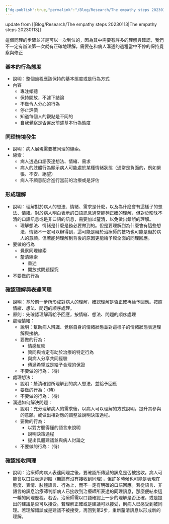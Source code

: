 ```yaml
---
{"dg-publish":true,"permalink":"/Blog/Research/The empathy steps 20230116/","title":"The empathy steps 20230116","tags":["blog","empathy/course"],"created":"2023-01-16","updated":"2023-02-17T11:30"}
---
```



update from [[Blog/Research/The empathy steps 20230113\|The empathy steps 20230113]]

<style> .container {font-family: sans-serif; text-align: center;} .button-wrapper button {z-index: 1;height: 40px; width: 100px; margin: 10px;padding: 5px;} .excalidraw .App-menu_top .buttonList { display: flex;} .excalidraw-wrapper { height: 800px; margin: 50px; position: relative;} :root[dir="ltr"] .excalidraw .layer-ui__wrapper .zen-mode-transition.App-menu_bottom--transition-left {transform: none;} </style><script src="https://cdn.jsdelivr.net/npm/react@17/umd/react.production.min.js"></script><script src="https://cdn.jsdelivr.net/npm/react-dom@17/umd/react-dom.production.min.js"></script><script type="text/javascript" src="https://cdn.jsdelivr.net/npm/@excalidraw/excalidraw@0/dist/excalidraw.production.min.js"></script><div id="empathy_steps_20230116-Rexcalidraw.md1"></div><script>(function(){const InitialData={"type":"excalidraw","version":2,"source":"https://excalidraw.com","elements":[{"id":"WqTtg4KEAP7eDouJoUbba","type":"rectangle","x":-1003.802322515925,"y":-320.44467921327544,"width":1834.5334130700085,"height":742.0105748688288,"angle":0,"strokeColor":"#343a40","backgroundColor":"transparent","fillStyle":"cross-hatch","strokeWidth":2,"strokeStyle":"solid","roughness":2,"opacity":100,"groupIds":[],"roundness":{"type":3},"seed":7052840,"version":252,"versionNonce":1145223256,"isDeleted":false,"boundElements":null,"updated":1673880569730,"link":null,"locked":false},{"type":"rectangle","version":157,"versionNonce":2113544488,"isDeleted":false,"id":"ECy7qeSZ4qe3KcK81Rc27","fillStyle":"cross-hatch","strokeWidth":1,"strokeStyle":"solid","roughness":1,"opacity":60,"angle":0,"x":-549.6477078278535,"y":-215.34887524954513,"strokeColor":"#343a40","backgroundColor":"#fab005","width":214.7229601759591,"height":302.9758133292314,"seed":1660482136,"groupIds":["bJsyciy0YX1YSu2mYr5Qs"],"roundness":{"type":3},"boundElements":[],"updated":1673880363059,"link":null,"locked":false},{"type":"text","version":273,"versionNonce":252831064,"isDeleted":false,"id":"yMkEqekQ","fillStyle":"hachure","strokeWidth":1,"strokeStyle":"solid","roughness":1,"opacity":100,"angle":0,"x":-498.786227739874,"y":-173.7667182415015,"strokeColor":"#000000","backgroundColor":"transparent","width":113,"height":38,"seed":27966504,"groupIds":["bJsyciy0YX1YSu2mYr5Qs"],"roundness":null,"boundElements":[],"updated":1673880363059,"link":null,"locked":false,"fontSize":28,"fontFamily":4,"text":"形成理解","rawText":"形成理解","baseline":28,"textAlign":"left","verticalAlign":"top","containerId":null,"originalText":"形成理解"},{"type":"text","version":256,"versionNonce":258718760,"isDeleted":false,"id":"N99Altrr","fillStyle":"hachure","strokeWidth":1,"strokeStyle":"solid","roughness":1,"opacity":100,"angle":0,"x":-474.786227739874,"y":-107.35044775892436,"strokeColor":"#1864ab","backgroundColor":"transparent","width":65,"height":23,"seed":880267816,"groupIds":["bJsyciy0YX1YSu2mYr5Qs"],"roundness":null,"boundElements":[],"updated":1673880363059,"link":null,"locked":false,"fontSize":16,"fontFamily":1,"text":"覺察線索","rawText":"覺察線索","baseline":17,"textAlign":"left","verticalAlign":"top","containerId":null,"originalText":"覺察線索"},{"type":"text","version":314,"versionNonce":995850840,"isDeleted":false,"id":"UyWjwv9G","fillStyle":"hachure","strokeWidth":1,"strokeStyle":"solid","roughness":1,"opacity":100,"angle":0,"x":-474.786227739874,"y":-62.300460670747725,"strokeColor":"#1864ab","backgroundColor":"transparent","width":65,"height":23,"seed":1296286808,"groupIds":["bJsyciy0YX1YSu2mYr5Qs"],"roundness":null,"boundElements":[],"updated":1673880363059,"link":null,"locked":false,"fontSize":16,"fontFamily":1,"text":"釐清線索","rawText":"釐清線索","baseline":17,"textAlign":"left","verticalAlign":"top","containerId":null,"originalText":"釐清線索"},{"type":"text","version":368,"versionNonce":1441920808,"isDeleted":false,"id":"XBzZ6Qaf","fillStyle":"hachure","strokeWidth":1,"strokeStyle":"solid","roughness":1,"opacity":100,"angle":0,"x":-474.786227739874,"y":-17.25047358257109,"strokeColor":"#1864ab","backgroundColor":"transparent","width":65,"height":23,"seed":1829457192,"groupIds":["bJsyciy0YX1YSu2mYr5Qs"],"roundness":null,"boundElements":[],"updated":1673880363059,"link":null,"locked":false,"fontSize":16,"fontFamily":1,"text":"形成理解","rawText":"形成理解","baseline":17,"textAlign":"left","verticalAlign":"top","containerId":null,"originalText":"形成理解"},{"type":"rectangle","version":101,"versionNonce":69964376,"isDeleted":false,"id":"D-jC2LMlxUPGj5XNg_XlM","fillStyle":"cross-hatch","strokeWidth":1,"strokeStyle":"solid","roughness":1,"opacity":60,"angle":0,"x":25.110872326448487,"y":-216.21700078917047,"strokeColor":"#343a40","backgroundColor":"#fab005","width":214.7229601759591,"height":302.9758133292314,"seed":1480881496,"groupIds":["HB0--OuqQXn5cqR67du0_"],"roundness":{"type":3},"boundElements":[],"updated":1673880394404,"link":null,"locked":false},{"type":"text","version":226,"versionNonce":1406099240,"isDeleted":false,"id":"xoNe0JOH","fillStyle":"hachure","strokeWidth":1,"strokeStyle":"solid","roughness":1,"opacity":100,"angle":0,"x":47.97235241442803,"y":-135.88487651239734,"strokeColor":"#000000","backgroundColor":"transparent","width":169,"height":38,"seed":676394792,"groupIds":["HB0--OuqQXn5cqR67du0_"],"roundness":null,"boundElements":[],"updated":1673880394404,"link":null,"locked":false,"fontSize":28,"fontFamily":4,"text":"確認接收同理","rawText":"確認接收同理","baseline":28,"textAlign":"left","verticalAlign":"top","containerId":null,"originalText":"確認接收同理"},{"type":"text","version":415,"versionNonce":448235352,"isDeleted":false,"id":"VFwpYPfB","fillStyle":"hachure","strokeWidth":1,"strokeStyle":"solid","roughness":1,"opacity":100,"angle":0,"x":43.97235241442803,"y":-26.67675027327823,"strokeColor":"#1864ab","backgroundColor":"transparent","width":177,"height":23,"seed":1211141720,"groupIds":["HB0--OuqQXn5cqR67du0_"],"roundness":null,"boundElements":[],"updated":1673880394404,"link":null,"locked":false,"fontSize":16,"fontFamily":1,"text":"確認病人接收到同理訊息","rawText":"確認病人接收到同理訊息","baseline":17,"textAlign":"left","verticalAlign":"top","containerId":null,"originalText":"確認病人接收到同理訊息"},{"type":"line","version":644,"versionNonce":2094056744,"isDeleted":false,"id":"OThDOyjkNBUL8fmBssnhA","fillStyle":"hachure","strokeWidth":1,"strokeStyle":"dashed","roughness":1,"opacity":60,"angle":0,"x":103.9476369466438,"y":93.43077501137215,"strokeColor":"#343a40","backgroundColor":"#868e96","width":643.8832830656509,"height":91.88413208083557,"seed":2074616616,"groupIds":[],"roundness":{"type":2},"boundElements":[],"updated":1673880463897,"link":null,"locked":false,"startBinding":null,"endBinding":null,"lastCommittedPoint":null,"startArrowhead":null,"endArrowhead":null,"points":[[0,0],[-12.834898273601084,47.04590510726746],[-445.493190110545,49.722141963990794],[-449.95358487175054,32.77264187140952],[-416.054584686588,29.204326062445034],[-497.23376934053,-4.694674122717629],[-577.520875042231,22.959773396757214],[-517.7515852420759,38.12511558485619],[-513.2911904808702,87.18945795811794],[54.07102314448298,79.16074738794782],[66.36240802341993,0.3006587323450276],[0,0]]},{"type":"text","version":504,"versionNonce":249549864,"isDeleted":false,"id":"gveHCRJ8","fillStyle":"hachure","strokeWidth":1,"strokeStyle":"solid","roughness":1,"opacity":100,"angle":0,"x":-257.9030259515351,"y":153.06281182914995,"strokeColor":"#1864ab","backgroundColor":"transparent","width":305,"height":23,"seed":213713752,"groupIds":[],"roundness":null,"boundElements":[],"updated":1673880456366,"link":null,"locked":false,"fontSize":16,"fontFamily":1,"text":"病人未接收到同理訊息、或是給予新的線索","rawText":"病人未接收到同理訊息、或是給予新的線索","baseline":17,"textAlign":"left","verticalAlign":"top","containerId":null,"originalText":"病人未接收到同理訊息、或是給予新的線索"},{"type":"line","version":596,"versionNonce":1282044504,"isDeleted":false,"id":"aG-2AFgpVyJEUgpEM5VuS","fillStyle":"cross-hatch","strokeWidth":1,"strokeStyle":"dashed","roughness":1,"opacity":60,"angle":0,"x":257.97816523332426,"y":-87.35810114880326,"strokeColor":"#343a40","backgroundColor":"#ced4da","width":218.37723372549794,"height":115.25475543478258,"seed":495417640,"groupIds":[],"roundness":null,"boundElements":[],"updated":1673880472391,"link":null,"locked":false,"startBinding":null,"endBinding":null,"lastCommittedPoint":null,"startArrowhead":null,"endArrowhead":null,"points":[[0,0],[-1.385922152592176,54.94565217391303],[169.61797253884413,48.63111413043469],[171.17188525538697,86.49796195652173],[216.99131157290577,28.675271739130352],[171.08264026828823,-28.756793478260846],[170.04844835896756,-2.2724184782608603],[0,0]]},{"type":"text","version":312,"versionNonce":870879016,"isDeleted":false,"id":"UdqWq2so","fillStyle":"cross-hatch","strokeWidth":1,"strokeStyle":"solid","roughness":1,"opacity":100,"angle":0,"x":264.6809826960423,"y":-85.2749818574917,"strokeColor":"#1864ab","backgroundColor":"#82c91e","width":160,"height":46,"seed":2074479960,"groupIds":[],"roundness":null,"boundElements":[],"updated":1673880479299,"link":null,"locked":false,"fontSize":16,"fontFamily":1,"text":"病人接收到同理訊息且\n贊同或是接受","rawText":"病人接收到同理訊息且\n贊同或是接受","baseline":40,"textAlign":"left","verticalAlign":"top","containerId":null,"originalText":"病人接收到同理訊息且\n贊同或是接受"},{"type":"rectangle","version":211,"versionNonce":1380878424,"isDeleted":false,"id":"EVQBnvlF5BbfCf6gNbMFV","fillStyle":"cross-hatch","strokeWidth":1,"strokeStyle":"solid","roughness":1,"opacity":60,"angle":0,"x":-260.72303249414836,"y":-215.2304944941418,"strokeColor":"#343a40","backgroundColor":"#fab005","width":214.7229601759591,"height":302.9758133292314,"seed":1577488680,"groupIds":["N5iC_CHUOsY1XmFq7Uss4"],"roundness":{"type":3},"boundElements":[],"updated":1673880382929,"link":null,"locked":false},{"type":"text","version":237,"versionNonce":637454632,"isDeleted":false,"id":"lo9Cze1P","fillStyle":"hachure","strokeWidth":1,"strokeStyle":"solid","roughness":1,"opacity":100,"angle":0,"x":-223.3615524061688,"y":-185.41860912421208,"strokeColor":"#000000","backgroundColor":"transparent","width":140,"height":76,"seed":1351383640,"groupIds":["N5iC_CHUOsY1XmFq7Uss4"],"roundness":null,"boundElements":[],"updated":1673880382929,"link":null,"locked":false,"fontSize":28,"fontFamily":4,"text":"確認理解與\n表達同理","rawText":"確認理解與\n表達同理","baseline":66,"textAlign":"center","verticalAlign":"top","containerId":null,"originalText":"確認理解與\n表達同理"},{"type":"text","version":505,"versionNonce":1426832728,"isDeleted":false,"id":"JGHe6TGK","fillStyle":"hachure","strokeWidth":1,"strokeStyle":"solid","roughness":1,"opacity":100,"angle":0,"x":-185.8615524061688,"y":-90.33386038076537,"strokeColor":"#1864ab","backgroundColor":"transparent","width":65,"height":23,"seed":905541976,"groupIds":["N5iC_CHUOsY1XmFq7Uss4"],"roundness":null,"boundElements":[],"updated":1673880382929,"link":null,"locked":false,"fontSize":16,"fontFamily":1,"text":"確認理解","rawText":"確認理解","baseline":17,"textAlign":"left","verticalAlign":"top","containerId":null,"originalText":"確認理解"},{"type":"text","version":581,"versionNonce":547054632,"isDeleted":false,"id":"zXkBubF6","fillStyle":"hachure","strokeWidth":1,"strokeStyle":"solid","roughness":1,"opacity":100,"angle":0,"x":-185.8615524061688,"y":-48.202636204412045,"strokeColor":"#1864ab","backgroundColor":"transparent","width":65,"height":23,"seed":1534552104,"groupIds":["N5iC_CHUOsY1XmFq7Uss4"],"roundness":null,"boundElements":[],"updated":1673880382929,"link":null,"locked":false,"fontSize":16,"fontFamily":1,"text":"給予回應","rawText":"給予回應","baseline":17,"textAlign":"left","verticalAlign":"top","containerId":null,"originalText":"給予回應"},{"type":"text","version":856,"versionNonce":1415205464,"isDeleted":false,"id":"ONE8MLDv","fillStyle":"hachure","strokeWidth":1,"strokeStyle":"solid","roughness":1,"opacity":100,"angle":0,"x":-233.3615524061688,"y":-3.3675725346516856,"strokeColor":"#1864ab","backgroundColor":"transparent","width":160,"height":46,"seed":384014632,"groupIds":["N5iC_CHUOsY1XmFq7Uss4"],"roundness":null,"boundElements":[],"updated":1673880382929,"link":null,"locked":false,"fontSize":16,"fontFamily":1,"text":"按照情緒、想法、問題\n的處理順序","rawText":"按照情緒、想法、問題\n的處理順序","baseline":40,"textAlign":"left","verticalAlign":"top","containerId":null,"originalText":"按照情緒、想法、問題\n的處理順序"},{"type":"rectangle","version":121,"versionNonce":1682889768,"isDeleted":false,"id":"ql9lZkL4U1X0cQP2DY5Z-","fillStyle":"cross-hatch","strokeWidth":1,"strokeStyle":"solid","roughness":1,"opacity":60,"angle":0,"x":-916.5293989490478,"y":-125.70175986596541,"strokeColor":"#343a40","backgroundColor":"#82c91e","width":256.5574037938118,"height":134.82252698726336,"seed":1370685736,"groupIds":["45NtMA-GhJZHSuc8Lxddn"],"roundness":{"type":3},"boundElements":[],"updated":1673880409097,"link":null,"locked":false},{"type":"text","version":426,"versionNonce":1908038232,"isDeleted":false,"id":"buZV8sqM","fillStyle":"hachure","strokeWidth":1,"strokeStyle":"solid","roughness":1,"opacity":100,"angle":0,"x":-872.750697052142,"y":-108.86127447380295,"strokeColor":"#000000","backgroundColor":"transparent","width":169,"height":38,"seed":912450904,"groupIds":["45NtMA-GhJZHSuc8Lxddn"],"roundness":null,"boundElements":[],"updated":1673880409097,"link":null,"locked":false,"fontSize":28,"fontFamily":4,"text":"同理情境發生","rawText":"同理情境發生","baseline":28,"textAlign":"left","verticalAlign":"top","containerId":null,"originalText":"同理情境發生"},{"type":"text","version":336,"versionNonce":1634801448,"isDeleted":false,"id":"AbWKvyBk","fillStyle":"hachure","strokeWidth":1,"strokeStyle":"solid","roughness":1,"opacity":100,"angle":0,"x":-892.750697052142,"y":-36.5276004810695,"strokeColor":"#1864ab","backgroundColor":"transparent","width":209,"height":23,"seed":2059104088,"groupIds":["45NtMA-GhJZHSuc8Lxddn"],"roundness":null,"boundElements":[],"updated":1673880409097,"link":null,"locked":false,"fontSize":16,"fontFamily":1,"text":"病人展現需要被同理的線索。","rawText":"病人展現需要被同理的線索。","baseline":17,"textAlign":"left","verticalAlign":"top","containerId":null,"originalText":"病人展現需要被同理的線索。"},{"type":"rectangle","version":138,"versionNonce":1581356840,"isDeleted":false,"id":"QimEZP8dOZv373leB1WqB","fillStyle":"cross-hatch","strokeWidth":1,"strokeStyle":"solid","roughness":1,"opacity":60,"angle":0,"x":472.74110950541467,"y":-124.29434421839113,"strokeColor":"#343a40","backgroundColor":"#82c91e","width":256.5574037938118,"height":134.82252698726336,"seed":1464003416,"groupIds":["IY_uJLv6TIpvGEHdCZLDq"],"roundness":{"type":3},"boundElements":[],"updated":1673880482365,"link":null,"locked":false},{"type":"text","version":425,"versionNonce":1369755480,"isDeleted":false,"id":"mOWttqem","fillStyle":"hachure","strokeWidth":1,"strokeStyle":"solid","roughness":1,"opacity":100,"angle":0,"x":516.5198114023206,"y":-98.9190098803142,"strokeColor":"#000000","backgroundColor":"transparent","width":169,"height":38,"seed":1812561448,"groupIds":["IY_uJLv6TIpvGEHdCZLDq"],"roundness":null,"boundElements":[],"updated":1673880482365,"link":null,"locked":false,"fontSize":28,"fontFamily":4,"text":"完成同理步驟","rawText":"完成同理步驟","baseline":28,"textAlign":"left","verticalAlign":"top","containerId":null,"originalText":"完成同理步驟"},{"type":"text","version":527,"versionNonce":592736808,"isDeleted":false,"id":"BlX0pXVV","fillStyle":"hachure","strokeWidth":1,"strokeStyle":"solid","roughness":1,"opacity":100,"angle":0,"x":520.5198114023206,"y":-29.877128833450342,"strokeColor":"#1864ab","backgroundColor":"transparent","width":161,"height":23,"seed":1374869592,"groupIds":["IY_uJLv6TIpvGEHdCZLDq"],"roundness":null,"boundElements":[],"updated":1673880482365,"link":null,"locked":false,"fontSize":16,"fontFamily":1,"text":"完成這一輪的同理歷程","rawText":"完成這一輪的同理歷程","baseline":17,"textAlign":"left","verticalAlign":"top","containerId":null,"originalText":"完成這一輪的同理歷程"},{"id":"Dh9vboxgUMSTzo-Gb1T85","type":"line","x":-589.8577044132257,"y":-69.97730761410776,"width":98.28891052803169,"height":69.20670495058397,"angle":0,"strokeColor":"#343a40","backgroundColor":"#ced4da","fillStyle":"cross-hatch","strokeWidth":1,"strokeStyle":"dashed","roughness":1,"opacity":60,"groupIds":[],"roundness":{"type":2},"seed":345240104,"version":263,"versionNonce":501947944,"isDeleted":false,"boundElements":null,"updated":1673880438551,"link":null,"locked":false,"points":[[0,0],[-57.61196762967916,-6.2873334536499215],[-49.77253093851732,37.71742401326611],[4.774690467939308,21.900439749638394],[2.104546762728205,43.9981807582825],[40.676942898352536,10.522733813640059],[-1.7428277878839253,-25.208524192301468],[0,0]],"lastCommittedPoint":[2.328154856267929,-5.517858543527495],"startBinding":null,"endBinding":null,"startArrowhead":null,"endArrowhead":null},{"type":"line","version":278,"versionNonce":435904600,"isDeleted":false,"id":"0LHIeIZl6m_BTBmY0zs_B","fillStyle":"cross-hatch","strokeWidth":1,"strokeStyle":"dashed","roughness":1,"opacity":60,"angle":0,"x":-291.6612015506811,"y":-70.25475796178064,"strokeColor":"#343a40","backgroundColor":"#ced4da","width":98.28891052803169,"height":69.20670495058397,"seed":1618688088,"groupIds":[],"roundness":{"type":2},"boundElements":null,"updated":1673880442221,"link":null,"locked":false,"startBinding":null,"endBinding":null,"lastCommittedPoint":null,"startArrowhead":null,"endArrowhead":null,"points":[[0,0],[-57.61196762967916,-6.2873334536499215],[-49.77253093851732,37.71742401326611],[4.774690467939308,21.900439749638394],[2.104546762728205,43.9981807582825],[40.676942898352536,10.522733813640059],[-1.7428277878839253,-25.208524192301468],[0,0]]},{"type":"line","version":276,"versionNonce":1221971496,"isDeleted":false,"id":"NPuoFFNIa36HLV5S9NLRp","fillStyle":"cross-hatch","strokeWidth":1,"strokeStyle":"dashed","roughness":1,"opacity":60,"angle":0,"x":-2.943692538931927,"y":-74.91106767431624,"strokeColor":"#343a40","backgroundColor":"#ced4da","width":98.28891052803169,"height":69.20670495058397,"seed":506163496,"groupIds":[],"roundness":{"type":2},"boundElements":null,"updated":1673880444797,"link":null,"locked":false,"startBinding":null,"endBinding":null,"lastCommittedPoint":null,"startArrowhead":null,"endArrowhead":null,"points":[[0,0],[-57.61196762967916,-6.2873334536499215],[-49.77253093851732,37.71742401326611],[4.774690467939308,21.900439749638394],[2.104546762728205,43.9981807582825],[40.676942898352536,10.522733813640059],[-1.7428277878839253,-25.208524192301468],[0,0]]},{"type":"text","version":1585,"versionNonce":1228039720,"isDeleted":false,"id":"0c5IPUno","fillStyle":"solid","strokeWidth":2,"strokeStyle":"solid","roughness":2,"opacity":100,"angle":0,"x":-880.7786673780349,"y":283.7752783947475,"strokeColor":"#c92a2a","backgroundColor":"#ffffff","width":197,"height":40,"seed":422606680,"groupIds":["-xXXw022NmOUhJaxFfD7l"],"roundness":null,"boundElements":null,"updated":1673880602027,"link":null,"locked":false,"fontSize":28,"fontFamily":1,"text":"基本表現與態度","rawText":"基本表現與態度","baseline":30,"textAlign":"left","verticalAlign":"top","containerId":null,"originalText":"基本表現與態度"},{"type":"text","version":2203,"versionNonce":144854616,"isDeleted":false,"id":"6n4f3YJW","fillStyle":"solid","strokeWidth":2,"strokeStyle":"solid","roughness":2,"opacity":100,"angle":0,"x":-878.2126085344423,"y":325.4411149560459,"strokeColor":"#495057","backgroundColor":"#ffffff","width":1121,"height":28,"seed":699877928,"groupIds":["-xXXw022NmOUhJaxFfD7l"],"roundness":null,"boundElements":null,"updated":1673880625985,"link":null,"locked":false,"fontSize":20,"fontFamily":1,"text":"專注傾聽、不做令人分心的行為、保持開放態度、停止評價、知道每個人的觀點是不同的、自我覺察是否違反前述基本行為態度","rawText":"專注傾聽、不做令人分心的行為、保持開放態度、停止評價、知道每個人的觀點是不同的、自我覺察是否違反前述基本行為態度","baseline":21,"textAlign":"left","verticalAlign":"top","containerId":null,"originalText":"專注傾聽、不做令人分心的行為、保持開放態度、停止評價、知道每個人的觀點是不同的、自我覺察是否違反前述基本行為態度"}],"appState":{"theme":"light","viewBackgroundColor":"#ffffff","currentItemStrokeColor":"#343a40","currentItemBackgroundColor":"transparent","currentItemFillStyle":"cross-hatch","currentItemStrokeWidth":2,"currentItemStrokeStyle":"solid","currentItemRoughness":2,"currentItemOpacity":100,"currentItemFontFamily":1,"currentItemFontSize":16,"currentItemTextAlign":"center","currentItemStartArrowhead":null,"currentItemEndArrowhead":"arrow","scrollX":1723.5979106835116,"scrollY":1087.5991896882397,"zoom":{"value":1},"currentItemRoundness":"round","gridSize":null,"colorPalette":{}},"files":{}};InitialData.scrollToContent=true;App=()=>{const e=React.useRef(null),t=React.useRef(null),[n,i]=React.useState({width:void 0,height:void 0});return React.useEffect(()=>{i({width:t.current.getBoundingClientRect().width,height:t.current.getBoundingClientRect().height});const e=()=>{i({width:t.current.getBoundingClientRect().width,height:t.current.getBoundingClientRect().height})};return window.addEventListener("resize",e),()=>window.removeEventListener("resize",e)},[t]),React.createElement(React.Fragment,null,React.createElement("div",{className:"excalidraw-wrapper",ref:t},React.createElement(ExcalidrawLib.Excalidraw,{ref:e,width:n.width,height:n.height,initialData:InitialData,viewModeEnabled:!0,zenModeEnabled:!0,gridModeEnabled:!1})))},excalidrawWrapper=document.getElementById("empathy_steps_20230116-Rexcalidraw.md1");ReactDOM.render(React.createElement(App),excalidrawWrapper);})();</script>

這個同理的步驟並非是可以一次到位的，因為其中需要有許多的理解與確認，我們不一定有辦法第一次就有正確地理解，需要在和病人溝通的過程當中不停的保持覺察與修正

### 基本的行為態度
- 說明：整個過程應該保持的基本態度或是行為方式
- 內容
    - 專注傾聽
    - 保持開放，不遽下結論
    - 不做令人分心的行為
    - 停止評價
    - 知道每個人的觀點是不同的
    - 自我覺察是否違反前述基本行為態度
### 同理情境發生
- 說明：病人展現需要被同理的線索。
- 線索：
    - 病人透過口語表達想法、情緒、需求
    - 病人的肢體行為顯示病人可能處於某種情緒狀態（通常是負面的，例如緊張、不安、絕望）
    - 病人不願意配合進行當前的治療或是評估
### 形成理解
- 說明：理解對於病人的想法、情緒、需求是什麼，以及為什麼會有這樣子的想法、情緒。對於病人明白表示的口語訊息通常能夠正確的理解，但對於曖昧不清的口語訊息或是非口語的訊息，需要加以釐清，以免做出錯誤的理解。
    - 理解想法、情緒是什麼是務必要做到的。但是要理解到為什麼會有這些想法、情緒不一定可以辦得到，這可能是礙於治療師的技巧也可能是礙於病人的意願。但若能夠理解到背後的原因更能給予較全面的同理回應。
- 要做的行為
    - 覺察同理線索
    - 釐清線索
        - 重述
        - 開放式問題探究
- 不要做的行為
### 確認理解與表達同理
- 說明：基於前一步所形成對病人的理解，確認理解是否正確再給予回應。按照情緒、想法、問題的順序處理。
- 原則：先確認理解再給予回應，按情緒、想法、問題的順序處理
- 處理情緒：
    - 說明：幫助病人辨識、覺察自身的情緒狀態並對這樣子的情緒狀態表達理解與接納。
    - 要做的行為：
        - 情感反映
        - 贊同與肯定有助於治療的特定行為
        - 與病人分享共同經驗
        - 傳遞希望或是給予合理的保證
    - 不要做的行為：（待）
- 處理想法：
    - 說明：釐清確認所理解到的病人想法，並給予回應
    - 要做的行為：（待）
    - 不要做的行為：（待）
- 溝通如何解決問題：
    - 說明：充分理解病人的需求後，以病人可以理解的方式說明，提升其參與的意願。或做出相對應的調整並說明決策過程。
    - 要做的行為：
        - 以對方聽得懂的語言來說明
        - 說明決策過程
        - 提出具體建議並與病人討論之
    - 不要做的行為：（待）
### 確認接收同理
- 說明：治療師向病人表達同理之後，要確認所傳遞的訊息是否被接收。病人可能會以口語表達迴饋（無論有沒有接收到同理），但許多時候也可能是表現在態度、表情、肢體語言、行為上，而不一定有明確的口語回應。若從語言、非語言的訊息治療師判斷病人已接收到治療師所表達的同理訊息，那麼便結束這一輪的同理歷程。若否，治療師需以口語確認上一步的理解是否正確，或是提出的建議是否可以接受。若理解正確或是建議可以接受，則病人已感受到被同理。若理解錯誤或是建議不被接受，再回到第2步，重新釐清訊息以形成新的理解。

